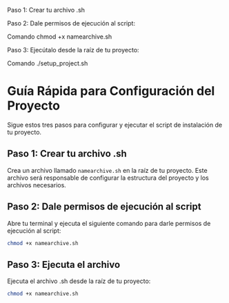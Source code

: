 Paso 1:
Crear tu archivo .sh


Paso 2:
Dale permisos de ejecución al script:

Comando
chmod +x namearchive.sh

Paso 3: 
Ejecútalo desde la raíz de tu proyecto:

Comando
./setup_project.sh


# Guía Rápida para Configuración del Proyecto

Sigue estos tres pasos para configurar y ejecutar el script de instalación de tu proyecto.

## Paso 1: Crear tu archivo .sh

Crea un archivo llamado `namearchive.sh` en la raíz de tu proyecto. Este archivo será responsable de configurar la estructura del proyecto y los archivos necesarios.

## Paso 2: Dale permisos de ejecución al script

Abre tu terminal y ejecuta el siguiente comando para darle permisos de ejecución al script:

```bash
chmod +x namearchive.sh
```

## Paso 3: Ejecuta el archivo

Ejecuta el archivo .sh desde la raíz de tu proyecto:

```bash
chmod +x namearchive.sh

```
